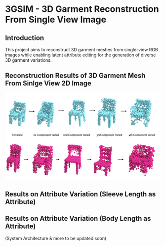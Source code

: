 # 3GSIM - 3D Garment Reconstruction From Single View Image 

## Introduction
This project aims to reconstruct 3D garment meshes from single-view RGB images while enabling latent attribute editing for the generation of diverse 3D garment variations.

## Reconstruction Results of 3D Garment Mesh From Sinlge View 2D Image
![PCA + Auto Encoder](https://github.com/Jatinkalal/IM3D/blob/main/Images/last_moment.003.png)

## Results on Attribute Variation (Sleeve Length as Attribute)

## Results on Attribute Variation (Body Length as Attribute)

(System Architecture & more to be updated soon)













